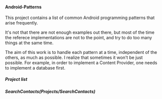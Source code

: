 #### Android-Patterns
This project contains a list of common Android programming patterns that arise frequently. 

It's not that there are not enough examples out there, but most of the time the referece implementations are not to the point, and try to do too many things at the same time.

The aim of this work is to handle each pattern at a time, independent of the others, as much as possible. I realize that sometimes it won't be just possible. For example, in order to implement a Content Provider, one needs to implement a database first.

##### Project list
##### SearchContacts(Projects/SearchContacts)
